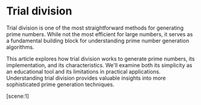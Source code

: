 # Trial division

Trial division is one of the most straightforward methods for generating prime numbers. While not the most efficient for large numbers, it serves as a fundamental building block for understanding prime number generation algorithms.

This article explores how trial division works to generate prime numbers, its implementation, and its characteristics. We'll examine both its simplicity as an educational tool and its limitations in practical applications. Understanding trial division provides valuable insights into more sophisticated prime generation techniques.

[scene:1]